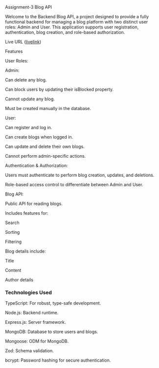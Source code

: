 Assignment-3 Blog API

Welcome to the Backend Blog API, a project designed to provide a fully functional backend for managing a blog platform with two distinct user roles: Admin and User. This application supports user registration, authentication, blog creation, and role-based authorization.



Live URL ([livelink](https://as3-blog-backend.vercel.app/))

Features

User Roles:

Admin:

Can delete any blog.

Can block users by updating their isBlocked property.

Cannot update any blog.

Must be created manually in the database.

User:

Can register and log in.

Can create blogs when logged in.

Can update and delete their own blogs.

Cannot perform admin-specific actions.

Authentication & Authorization:

Users must authenticate to perform blog creation, updates, and deletions.

Role-based access control to differentiate between Admin and User.

Blog API:

Public API for reading blogs.

Includes features for:

Search

Sorting

Filtering

Blog details include:

Title

Content

Author details

### Technologies Used

TypeScript: For robust, type-safe development.

Node.js: Backend runtime.

Express.js: Server framework.

MongoDB: Database to store users and blogs.

Mongoose: ODM for MongoDB.

Zod: Schema validation.

bcrypt: Password hashing for secure authentication.

